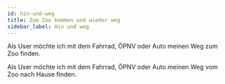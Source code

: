 ```yaml
---
id: hin-und-weg
title: Zum Zoo kommen und wieder weg
sidebar_label: Hin und weg
---
```


Als User möchte ich mit dem Fahrrad, ÖPNV oder Auto meinen Weg zum Zoo finden.

Als User möchte ich mit dem Fahrrad, ÖPNV oder Auto meinen Weg vom Zoo nach Hause finden.